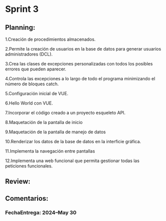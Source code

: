 # Sprint 3

## Planning:

1.Creación de procedimientos almacenados.

2.Permite la creación de usuarios en la base de datos para generar usuarios administradores (DCL).

3.Crea las clases de excepciones personalizadas con todos los posibles errores que pueden aparecer.

4.Controla las excepciones a lo largo de todo el programa minimizando el número de bloques catch.

5.Configuración inicial de VUE.

6.Hello World con VUE.

7.Incorporar el código creado a un proyecto esqueleto API.

8.Maquetación de la pantalla de inicio

9.Maquetación de la pantalla de manejo de datos

10.Renderizar los datos de la base de datos en la interficie gráfica.

11.Implementa la navegación entre pantallas

12.Implementa una web funcional que permita gestionar todas las peticiones funcionales.

## Review:


## Comentarios: 

### FechaEntrega: 2024–May 30